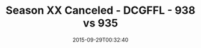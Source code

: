 ---
title: Season XX Canceled - DCGFFL - 938 vs 935
teams_score:
- team: 938
  score: 27
- team: 935
  score: 18
mvp: Patrick Kozak (Brown), Marlon D. (Power Yellow)
game-ball: ''
season: 11
week: 3
date: '2015-09-29T00:32:40'
pageid: season-xi-week-3-938-vs-935
---